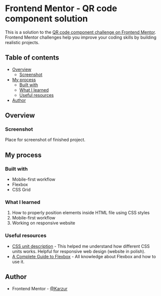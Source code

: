 # Frontend Mentor - QR code component solution

This is a solution to the [QR code component challenge on Frontend Mentor](https://www.frontendmentor.io/challenges/qr-code-component-iux_sIO_H). Frontend Mentor challenges help you improve your coding skills by building realistic projects. 

## Table of contents

- [Overview](#overview)
  - [Screenshot](#screenshot)
- [My process](#my-process)
  - [Built with](#built-with)
  - [What I learned](#what-i-learned)
  - [Useful resources](#useful-resources)
- [Author](#author)

## Overview

### Screenshot

Place for screenshot of finished project.

## My process

### Built with

- Mobile-first workflow
- Flexbox
- CSS Grid

### What I learned

1. How to properly position elements inside HTML file using CSS styles
2. Mobile-first workflow
3. Working on responsive website

### Useful resources

- [CSS unit description](https://www.w3.org/Style/Examples/007/units.pl.html/) - This helped me understand how different CSS units works. Helpful for responsive web design (website in polish).
- [A Complete Guide to Flexbox](https://css-tricks.com/snippets/css/a-guide-to-flexbox/) - All knowledge about Flexbox and how to use it.

## Author

- Frontend Mentor - [@Karzur](https://www.frontendmentor.io/profile/Karzur)